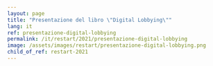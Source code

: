 ```yaml
---
layout: page
title: "Presentazione del libro \"Digital Lobbying\""
lang: it
ref: presentazione-digital-lobbying
permalink: /it/restart/2021/presentazione-digital-lobbying
image: /assets/images/restart/presentazione-digital-lobbying.png
child_of_ref: restart-2021
---
```

